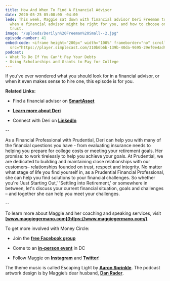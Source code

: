 ```yaml
---
title: How And When To Find A Financial Advisor
date: 2020-05-25 05:00:00 -04:00
lede: This week, Maggie sat down with financial advisor Deri Freeman to talk about
  when a financial advisor might be right for you, and how to choose one that you
  trust.
image: "/uploads/Derilyn%20Freeman%20Small--2.jpg"
episode-number: 41
embed-code: <iframe height="200px" width="100%" frameborder="no" scrolling="no" seamless
  src="https://player.simplecast.com/310b6b6b-139b-40da-9695-29ef0e4ad915?dark=false"></iframe>
podcast:
- What To Do If You Can't Pay Your Debts
- Using Scholarships and Grants to Pay for College
---
```


If you've ever wondered what you should look for in a financial advisor, or when it even makes sense to hire one, this episode is for you.

**Related Links:**

* Find a financial advisor on **[SmartAsset](https://smartasset.com/retirement/financial-advisor)**

* **[Learn more about Deri](https://www.prudential.com/advisor/derilyn-freeman)**

* Connect with Deri on **[LinkedIn](https://www.linkedin.com/in/derilynfreeman/)**

--

As a Financial Professional with Prudential, Deri can help you with many of the financial questions you have - from evaluating insurance needs to helping you prepare for college costs or meeting your retirement goals. Her promise: to work tirelessly to help you achieve your goals. At Prudential, we are dedicated to building and maintaining close relationships with our customers– relationships founded on trust, respect and integrity. No matter what stage of life you find yourself in, as a Prudential Financial Professional, she can help you find solutions to your financial challenges. So whether you're 'Just Starting Out,' 'Settling into Retirement,' or somewhere in between, let's discuss your current financial situation, goals and challenges – and together she can help you meet your challenges.

--

To learn more about Maggie and her coaching and speaking services, visit **[www.maggiegermano.com](https://www.maggiegermano.com/)**.

To get more involved with Money Circle:

* Join the **[free Facebook group](https://www.facebook.com/groups/MoneyCircleGroup)**

* Come to an **[in-person event](https://www.maggiegermano.com/moneycircle/)** in DC

* Follow Maggie on **[Instagram](https://dashboard.simplecast.com/episodes/www.instagram.com/maggiegermano)** and **[Twitter](https://dashboard.simplecast.com/episodes/www.twitter.com/maggiegermano)**!

The theme music is called Escaping Light by **[Aaron Sprinkle](http://aaronsprinklemusic.com/)**. The podcast artwork design is by Maggie’s dear husband, **[Dan Rader](https://danrdesign.com/)**.
